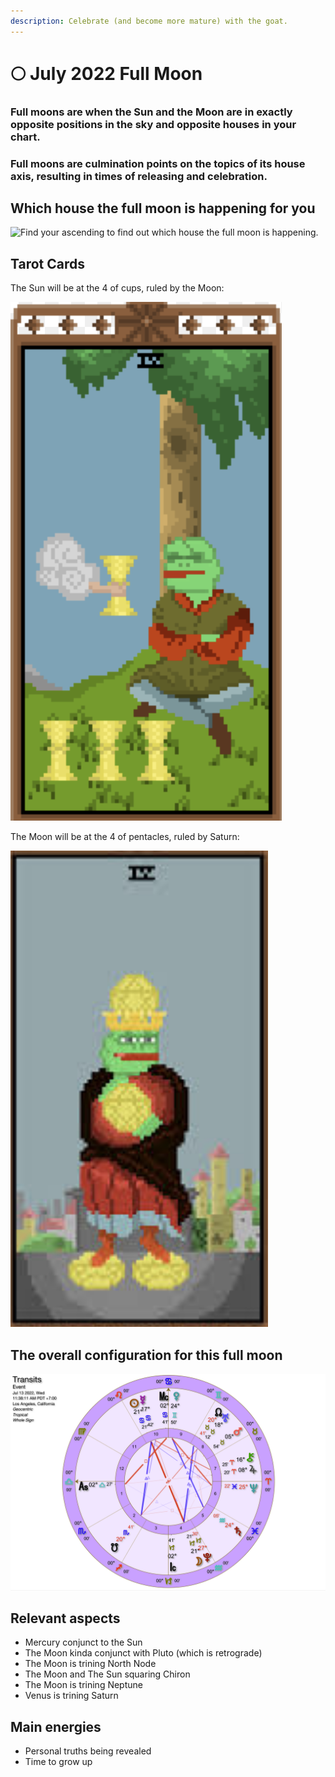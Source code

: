```yaml
---
description: Celebrate (and become more mature) with the goat.
---
```


# 🌕 July 2022 Full Moon

### Full moons are when the Sun and the Moon are in exactly opposite positions in the sky and opposite houses in your chart.

### Full moons are culmination points on the topics of its house axis, resulting in times of releasing and celebration.

## Which house the full moon is happening for you

![Find your ascending to find out which house the full moon is happening.](../../.gitbook/assets/AdobeStock\_3032701.png)



## Tarot Cards

The Sun will be at the 4 of cups, ruled by the Moon:

![The Lord of Luxury](<../../.gitbook/assets/Screen Shot 2022-07-10 at 7.11.08 PM.png>)

The Moon will be at the 4 of pentacles, ruled by Saturn:

![The Lord of Power](<../../.gitbook/assets/Screen Shot 2022-07-10 at 7.10.38 PM (1).png>)



## The overall configuration for this full moon



![What's up with the sky at the Full Moon.](<../../.gitbook/assets/Screen Shot 2022-07-10 at 6.26.14 PM.png>)

## Relevant aspects

* Mercury conjunct to the Sun
* The Moon kinda conjunct with Pluto (which is retrograde)
* The Moon is trining North Node
* The Moon and The Sun squaring Chiron
* The Moon is trining Neptune
* Venus is trining Saturn



## Main energies

* Personal truths being revealed
* Time to grow up
